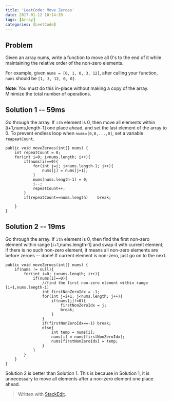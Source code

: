 ```yaml
---
title: 'LeetCode: Move Zeroes'
date: 2017-01-12 10:14:39
tags: [Array]
categories: [LeetCode]
---
```


## Problem

Given an array nums, write a function to move all 0's to the end of it while maintaining the relative order of the non-zero elements.

For example, given `nums = [0, 1, 0, 3, 12]`, after calling your function, `nums` should be `[1, 3, 12, 0, 0]`.

**Note**:
You must do this in-place without making a copy of the array.
Minimize the total number of operations.

## Solution 1 -- 59ms

Go through the array. If `ith` element is 0, then move all elements within [i+1,nums,length-1] one place ahead, and set the last element of the array to 0. To prevent endless loop when `nums=[0,0,...,0]`, set a variable `reapeatCount`.

```
public void moveZeroes(int[] nums) {
    int repeatCount = 0;
    for(int i=0; i<nums.length; i++){
        if(nums[i]==0){
            for(int j=i; j<nums.length-1; j++){
                nums[j] = nums[j+1];
            }
            nums[nums.length-1] = 0;
            i--;
            repeatCount++;
        }
        if(repeatCount==nums.length)    break;
            
    }
}
```

## Solution 2 -- 19ms

Go through the array. If `ith` element is 0, then find the first non-zero element within range [i+1,nums.length-1] and swap it with current element; if there is no such non-zero element, it means all non-zero elements are before zeroes -- done! If current element is non-zero, just go on to the next.

```
public void moveZeroes(int[] nums) {
    if(nums != null){
        for(int i=0; i<nums.length; i++){
            if(nums[i]==0){
                //find the first non-zero element within range [i+1,nums.length-1]
                int firstNonZeroIdx = -1;
                for(int j=i+1; j<nums.length; j++){
                    if(nums[j]!=0){
                        firstNonZeroIdx = j;
                        break;
                    }
                }
                if(firstNonZeroIdx==-1) break;
                else{
                    int temp = nums[i];
                    nums[i] = nums[firstNonZeroIdx];
                    nums[firstNonZeroIdx] = temp;
                }
            }
        }
    }
}
```


Solution 2 is better than Solution 1. This is because in Solution 1, it is unnecessary to move all elements after a non-zero element one place ahead. 



> Written with [StackEdit](https://stackedit.io/).

